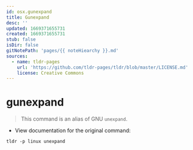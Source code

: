 ```yaml
---
id: osx.gunexpand
title: Gunexpand
desc: ''
updated: 1669371655731
created: 1669371655731
stub: false
isDir: false
gitNotePath: 'pages/{{ noteHiearchy }}.md'
sources:
  - name: tldr-pages
    url: 'https://github.com/tldr-pages/tldr/blob/master/LICENSE.md'
    license: Creative Commons
---
```

# gunexpand

> This command is an alias of GNU `unexpand`.

- View documentation for the original command:

`tldr -p linux unexpand`

